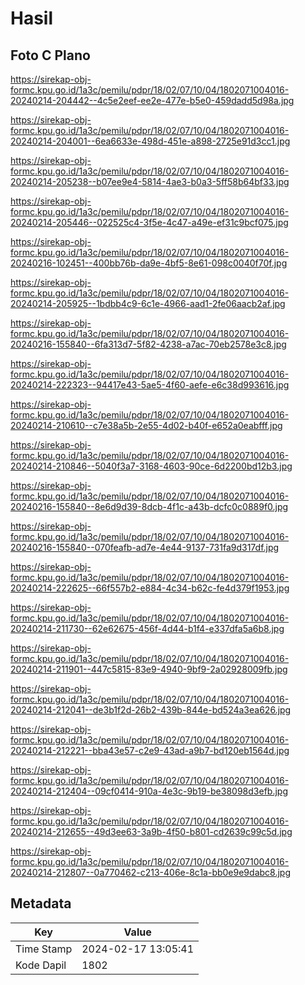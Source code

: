 # Hasil

## Foto C Plano

https://sirekap-obj-formc.kpu.go.id/1a3c/pemilu/pdpr/18/02/07/10/04/1802071004016-20240214-204442--4c5e2eef-ee2e-477e-b5e0-459dadd5d98a.jpg

https://sirekap-obj-formc.kpu.go.id/1a3c/pemilu/pdpr/18/02/07/10/04/1802071004016-20240214-204001--6ea6633e-498d-451e-a898-2725e91d3cc1.jpg

https://sirekap-obj-formc.kpu.go.id/1a3c/pemilu/pdpr/18/02/07/10/04/1802071004016-20240214-205238--b07ee9e4-5814-4ae3-b0a3-5ff58b64bf33.jpg

https://sirekap-obj-formc.kpu.go.id/1a3c/pemilu/pdpr/18/02/07/10/04/1802071004016-20240214-205446--022525c4-3f5e-4c47-a49e-ef31c9bcf075.jpg

https://sirekap-obj-formc.kpu.go.id/1a3c/pemilu/pdpr/18/02/07/10/04/1802071004016-20240216-102451--400bb76b-da9e-4bf5-8e61-098c0040f70f.jpg

https://sirekap-obj-formc.kpu.go.id/1a3c/pemilu/pdpr/18/02/07/10/04/1802071004016-20240214-205925--1bdbb4c9-6c1e-4966-aad1-2fe06aacb2af.jpg

https://sirekap-obj-formc.kpu.go.id/1a3c/pemilu/pdpr/18/02/07/10/04/1802071004016-20240216-155840--6fa313d7-5f82-4238-a7ac-70eb2578e3c8.jpg

https://sirekap-obj-formc.kpu.go.id/1a3c/pemilu/pdpr/18/02/07/10/04/1802071004016-20240214-222323--94417e43-5ae5-4f60-aefe-e6c38d993616.jpg

https://sirekap-obj-formc.kpu.go.id/1a3c/pemilu/pdpr/18/02/07/10/04/1802071004016-20240214-210610--c7e38a5b-2e55-4d02-b40f-e652a0eabfff.jpg

https://sirekap-obj-formc.kpu.go.id/1a3c/pemilu/pdpr/18/02/07/10/04/1802071004016-20240214-210846--5040f3a7-3168-4603-90ce-6d2200bd12b3.jpg

https://sirekap-obj-formc.kpu.go.id/1a3c/pemilu/pdpr/18/02/07/10/04/1802071004016-20240216-155840--8e6d9d39-8dcb-4f1c-a43b-dcfc0c0889f0.jpg

https://sirekap-obj-formc.kpu.go.id/1a3c/pemilu/pdpr/18/02/07/10/04/1802071004016-20240216-155840--070feafb-ad7e-4e44-9137-731fa9d317df.jpg

https://sirekap-obj-formc.kpu.go.id/1a3c/pemilu/pdpr/18/02/07/10/04/1802071004016-20240214-222625--66f557b2-e884-4c34-b62c-fe4d379f1953.jpg

https://sirekap-obj-formc.kpu.go.id/1a3c/pemilu/pdpr/18/02/07/10/04/1802071004016-20240214-211730--62e62675-456f-4d44-b1f4-e337dfa5a6b8.jpg

https://sirekap-obj-formc.kpu.go.id/1a3c/pemilu/pdpr/18/02/07/10/04/1802071004016-20240214-211901--447c5815-83e9-4940-9bf9-2a02928009fb.jpg

https://sirekap-obj-formc.kpu.go.id/1a3c/pemilu/pdpr/18/02/07/10/04/1802071004016-20240214-212041--de3b1f2d-26b2-439b-844e-bd524a3ea626.jpg

https://sirekap-obj-formc.kpu.go.id/1a3c/pemilu/pdpr/18/02/07/10/04/1802071004016-20240214-212221--bba43e57-c2e9-43ad-a9b7-bd120eb1564d.jpg

https://sirekap-obj-formc.kpu.go.id/1a3c/pemilu/pdpr/18/02/07/10/04/1802071004016-20240214-212404--09cf0414-910a-4e3c-9b19-be38098d3efb.jpg

https://sirekap-obj-formc.kpu.go.id/1a3c/pemilu/pdpr/18/02/07/10/04/1802071004016-20240214-212655--49d3ee63-3a9b-4f50-b801-cd2639c99c5d.jpg

https://sirekap-obj-formc.kpu.go.id/1a3c/pemilu/pdpr/18/02/07/10/04/1802071004016-20240214-212807--0a770462-c213-406e-8c1a-bb0e9e9dabc8.jpg


## Metadata

| Key        | Value               |
| ---------- | ------------------- |
| Time Stamp | 2024-02-17 13:05:41 |
| Kode Dapil | 1802                |



